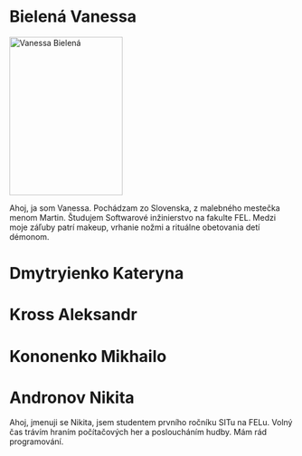 # **Bielená Vanessa**
<img src="https://i.ibb.co/r6vjJng/20221012-203041-20221103140345081.jpg" alt="Vanessa Bielená" width="200" height="280">

Ahoj, ja som Vanessa. Pochádzam zo Slovenska, z malebného mestečka menom Martin. Študujem Softwarové inžinierstvo na fakulte FEL. Medzi moje záľuby patrí makeup, vrhanie nožmi a rituálne obetovania detí démonom.

# **Dmytryienko Kateryna**

# **Kross Aleksandr**

# **Kononenko Mikhailo**

# **Andronov Nikita**
Ahoj, jmenuji se Nikita, jsem studentem prvního ročníku SITu na FELu. Volný čas trávím hraním počítačových her a posloucháním hudby. Mám rád programování.